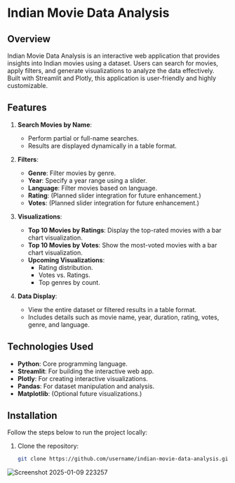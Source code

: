 # Indian Movie Data Analysis

## Overview
Indian Movie Data Analysis is an interactive web application that provides insights into Indian movies using a dataset. Users can search for movies, apply filters, and generate visualizations to analyze the data effectively. Built with Streamlit and Plotly, this application is user-friendly and highly customizable.

## Features
1. **Search Movies by Name**: 
   - Perform partial or full-name searches.
   - Results are displayed dynamically in a table format.

2. **Filters**: 
   - **Genre**: Filter movies by genre.
   - **Year**: Specify a year range using a slider.
   - **Language**: Filter movies based on language.
   - **Rating**: (Planned slider integration for future enhancement.)
   - **Votes**: (Planned slider integration for future enhancement.)

3. **Visualizations**:
   - **Top 10 Movies by Ratings**: Display the top-rated movies with a bar chart visualization.
   - **Top 10 Movies by Votes**: Show the most-voted movies with a bar chart visualization.
   - **Upcoming Visualizations**:
     - Rating distribution.
     - Votes vs. Ratings.
     - Top genres by count.

4. **Data Display**:
   - View the entire dataset or filtered results in a table format.
   - Includes details such as movie name, year, duration, rating, votes, genre, and language.

## Technologies Used
- **Python**: Core programming language.
- **Streamlit**: For building the interactive web app.
- **Plotly**: For creating interactive visualizations.
- **Pandas**: For dataset manipulation and analysis.
- **Matplotlib**: (Optional future visualizations.)

## Installation
Follow the steps below to run the project locally:

1. Clone the repository:
   ```bash
   git clone https://github.com/username/indian-movie-data-analysis.git
![Screenshot 2025-01-09 223257](https://github.com/user-attachments/assets/1ea50011-a31b-4b87-acfb-f39db822c900)
